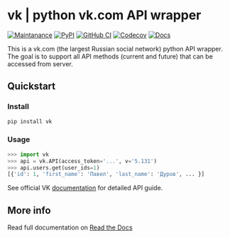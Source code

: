 # vk | python vk.com API wrapper

[![Maintanance](https://img.shields.io/maintenance/yes/2022?style=flat-square)](https://github.com/voronind/vk/commits/master)
[![PyPI](https://img.shields.io/pypi/pyversions/vk?style=flat-square)](https://pypi.org/project/vk/)
[![GitHub CI](https://img.shields.io/github/workflow/status/voronind/vk/Check/master?style=flat-square)](https://github.com/voronind/vk/actions)
[![Codecov](https://img.shields.io/codecov/c/github/voronind/vk?style=flat-square)](https://codecov.io/gh/voronind/vk)
[![Docs](https://img.shields.io/readthedocs/vk?style=flat-square)](https://vk.readthedocs.io/en/latest/)

This is a vk.com (the largest Russian social network) python API wrapper. <br>
The goal is to support all API methods (current and future) that can be accessed from server.


## Quickstart


### Install

```bash
pip install vk
```


### Usage

```python
>>> import vk
>>> api = vk.API(access_token='...', v='5.131')
>>> api.users.get(user_ids=1)
[{'id': 1, 'first_name': 'Павел', 'last_name': 'Дуров', ... }]
```

See official VK [documentation](https://dev.vk.com/method) for detailed API guide.


## More info

Read full documentation on [Read the Docs](https://vk.readthedocs.org)
